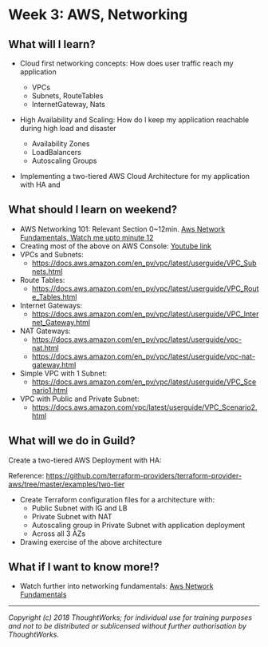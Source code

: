 # Week 3: AWS, Networking


## What will I learn?
- Cloud first networking concepts: 
How does user traffic reach my application
    - VPCs
    - Subnets, RouteTables 
    - InternetGateway, Nats

- High Availability and Scaling: 
How do I keep my application reachable during high load and disaster
    - Availability Zones
    - LoadBalancers
    - Autoscaling Groups

- Implementing a two-tiered AWS Cloud Architecture 
for my application with HA and  

## What should I learn on weekend?  
- AWS Networking 101: Relevant Section 0~12min. [Aws Network Fundamentals, Watch me upto minute 12](https://www.youtube.com/watch?v=hiKPPy584Mg)
- Creating most of the above on AWS Console: [Youtube link](https://www.youtube.com/watch?v=tD9vDv0uyI8)
- VPCs and Subnets: 
    - https://docs.aws.amazon.com/en_pv/vpc/latest/userguide/VPC_Subnets.html
- Route Tables: 
    - https://docs.aws.amazon.com/en_pv/vpc/latest/userguide/VPC_Route_Tables.html
- Internet Gateways: 
    - https://docs.aws.amazon.com/en_pv/vpc/latest/userguide/VPC_Internet_Gateway.html
- NAT Gateways: 
    - https://docs.aws.amazon.com/en_pv/vpc/latest/userguide/vpc-nat.html
    - https://docs.aws.amazon.com/en_pv/vpc/latest/userguide/vpc-nat-gateway.html
- Simple VPC with 1 Subnet: 
    - https://docs.aws.amazon.com/en_pv/vpc/latest/userguide/VPC_Scenario1.html
- VPC with Public and Private Subnet:
    - https://docs.aws.amazon.com/vpc/latest/userguide/VPC_Scenario2.html 

## What will we do in Guild?
Create a two-tiered AWS Deployment with HA:

Reference: https://github.com/terraform-providers/terraform-provider-aws/tree/master/examples/two-tier
- Create Terraform configuration files for a architecture with:
    - Public Subnet with IG and LB
    - Private Subnet with NAT 
    - Autoscaling group in Private Subnet with application deployment
    - Across all 3 AZs
- Drawing exercise of the above architecture 

## What if I want to know more!? 
- Watch further into networking fundamentals: [Aws Network Fundamentals](https://www.youtube.com/watch?v=hiKPPy584Mg)


---

*Copyright (c) 2018 ThoughtWorks; for individual use for training purposes and not to be distributed or sublicensed without further authorisation by ThoughtWorks.*
